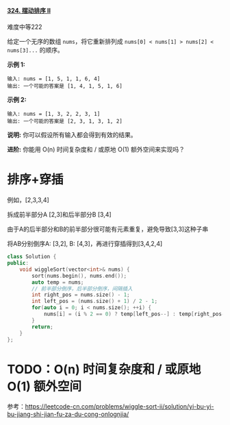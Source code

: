 #### [324. 摆动排序 II](https://leetcode-cn.com/problems/wiggle-sort-ii/)

难度中等222

给定一个无序的数组 `nums`，将它重新排列成 `nums[0] < nums[1] > nums[2] < nums[3]...` 的顺序。

**示例 1:**

```
输入: nums = [1, 5, 1, 1, 6, 4]
输出: 一个可能的答案是 [1, 4, 1, 5, 1, 6]
```

**示例 2:**

```
输入: nums = [1, 3, 2, 2, 3, 1]
输出: 一个可能的答案是 [2, 3, 1, 3, 1, 2]
```

**说明:**
你可以假设所有输入都会得到有效的结果。

**进阶:**
你能用 O(n) 时间复杂度和 / 或原地 O(1) 额外空间来实现吗？





# 排序+穿插

例如，[2,3,3,4]

拆成前半部分A [2,3]和后半部分B [3,4]

由于A的后半部分和B的前半部分很可能有元素重复，避免导致[3,3]这种子串

将AB分别倒序A: [3,2], B: [4,3]，再进行穿插得到[3,4,2,4]

```C++
class Solution {
public:
    void wiggleSort(vector<int>& nums) {
        sort(nums.begin(), nums.end());
        auto temp = nums;
        // 前半部分倒序，后半部分倒序，间隔插入
        int right_pos = nums.size() - 1;
        int left_pos = (nums.size() + 1) / 2 - 1;
        for(auto i = 0; i < nums.size(); ++i) {
            nums[i] = (i % 2 == 0) ? temp[left_pos--] : temp[right_pos--];
        }
        return;
    }
};
```





# TODO：O(n) 时间复杂度和 / 或原地 O(1) 额外空间

参考：https://leetcode-cn.com/problems/wiggle-sort-ii/solution/yi-bu-yi-bu-jiang-shi-jian-fu-za-du-cong-onlognjia/